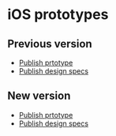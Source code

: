 # iOS prototypes


## Previous version
- [Publish prtotype](https://xd.adobe.com/view/0fc84965-c729-457e-b803-c07e9e0fa122/screen/41b06719-6d43-4f89-81a0-3434e278c5e5/)
- [Publish design specs](https://xd.adobe.com/spec/6142112e-5e25-4a5e-8a98-97e9681b0088/screen/41b06719-6d43-4f89-81a0-3434e278c5e5/)



## New version
- [Publish prtotype](https://xd.adobe.com/view/2c077d80-1ef5-46d3-b25e-96edbfd5d60a/)
- [Publish design specs](https://xd.adobe.com/spec/95e4a91e-b487-4069-911f-0736f9f4ea9d/)
